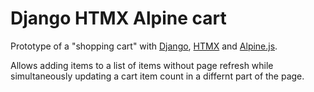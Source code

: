 # Django HTMX Alpine cart

Prototype of a "shopping cart" with [Django](https://www.djangoproject.com), [HTMX](https://www.htmx.org) and [Alpine.js](https://www.alpinejs.dev).

Allows adding items to a list of items without page refresh while simultaneously updating a cart item count in a differnt part of the page.

